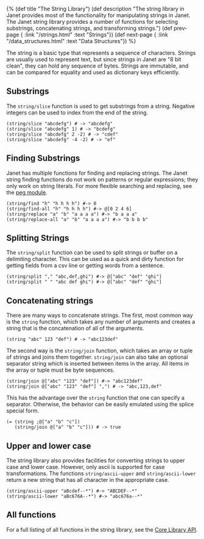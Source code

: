 {%
(def title "The String Library")
(def description "The string library in Janet provides most of the functionality
 for manipulating strings in Janet. The Janet string library provides a number
 of functions for selecting substrings, concatenating strings, and transforming
 strings.")
(def prev-page {
 :link "/strings.html"
 :text "Strings"})
(def next-page {
 :link "/data_structures.html"
 :text "Data Structures"})
%}

The string is a basic type that represents a sequence of characters. Strings
are usually used to represent text, but since strings in Janet are "8 bit clean", they
can hold any sequence of bytes.
Strings are immutable, and can be compared for equality and
used as dictionary keys efficiently.

## Substrings

The `string/slice` function is used to get substrings from a string. Negative
integers can be used to index from the end of the string.

```janet
(string/slice "abcdefg") # -> "abcdefg"
(string/slice "abcdefg" 1) # -> "bcdefg"
(string/slice "abcdefg" 2 -2) # -> "cdef"
(string/slice "abcdefg" -4 -2) # -> "ef"
```

## Finding Substrings

Janet has multiple functions for finding and replacing strings. The
Janet string finding functions do not work on patterns or regular expressions;
they only work on string literals. For more flexible searching and replacing, see
the [peg module](/peg.html).

```janet
(string/find "h" "h h h h") #-> 0
(string/find-all "h" "h h h h") #-> @[0 2 4 6]
(string/replace "a" "b" "a a a a") #-> "b a a a"
(string/replace-all "a" "b" "a a a a") #-> "b b b b"
```

## Splitting Strings

The `string/split` function can be used to split strings or buffer on a delimiting
character. This can be used as a quick and dirty function for getting fields
from a csv line or getting words from a sentence.

```janet
(string/split "," "abc,def,ghi") #-> @["abc" "def" "ghi"]
(string/split " " "abc def ghi") #-> @["abc" "def" "ghi"]
```

## Concatenating strings

There are many ways to concatenate strings. The first, most common
way is the `string` function, which takes any number of arguments and
creates a string that is the concatenation of all of the arguments.

```janet
(string "abc" 123 "def") # -> "abc123def"
```

The second way is the `string/join` function, which takes an array
or tuple of strings and joins them together. `string/join` can also
take an optional separator string which is inserted between items in
the array. All items in the array or tuple must be byte sequences.

```janet
(string/join @["abc" "123" "def"]) #-> "abc123def"
(string/join @["abc" "123" "def"] ",") # -> "abc,123,def"
```

This has the advantage over the `string` function that one can
specify a separator. Otherwise, the behavior can be easily emulated
using the splice special form.

```janet
(= (string ;@["a" "b" "c"])
   (string/join @["a" "b" "c"])) # -> true
```

## Upper and lower case

The string library also provides facilities for converting strings to
upper case and lower case. However, only ascii is supported for case
transformations. The functions `string/ascii-upper` and `string/ascii-lower`
return a new string that has all character in the appropriate case.

```janet
(string/ascii-upper "aBcdef--*") #-> "ABCDEF--*"
(string/ascii-lower "aBc676A--*") #-> "abc676a--*"
```

## All functions

For a full listing of all functions in the string library, see
the [Core Library API](/doc.html#string/ascii-lower).
